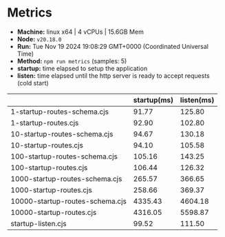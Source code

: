 # Metrics
* __Machine:__ linux x64 | 4 vCPUs | 15.6GB Mem
* __Node:__ `v20.18.0`
* __Run:__ Tue Nov 19 2024 19:08:29 GMT+0000 (Coordinated Universal Time)
* __Method:__ `npm run metrics` (samples: 5)
* __startup:__ time elapsed to setup the application
* __listen:__ time elapsed until the http server is ready to accept requests (cold start)

| | startup(ms) | listen(ms) |
|-| -       | -      |
| 1-startup-routes-schema.cjs | 91.77 | 125.80 |
| 1-startup-routes.cjs | 92.90 | 102.80 |
| 10-startup-routes-schema.cjs | 94.67 | 130.18 |
| 10-startup-routes.cjs | 94.10 | 105.58 |
| 100-startup-routes-schema.cjs | 105.16 | 143.25 |
| 100-startup-routes.cjs | 106.44 | 126.32 |
| 1000-startup-routes-schema.cjs | 265.57 | 366.65 |
| 1000-startup-routes.cjs | 258.66 | 369.37 |
| 10000-startup-routes-schema.cjs | 4335.43 | 4604.18 |
| 10000-startup-routes.cjs | 4316.05 | 5598.87 |
| startup-listen.cjs | 99.52 | 111.50 |
